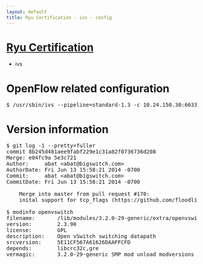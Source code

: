 ```yaml
---
layout: default
title: Ryu Certification - ivs - config
---
```

# [Ryu Certification](http://osrg.github.io/ryu/certification.html)
* ivs

# OpenFlow related configuration
<pre>
$ /usr/sbin/ivs --pipeline=standard-1.3 -c 10.24.150.30:6633 --dpid 0000000000000001 -i eth7 -i eth8
</pre>

# Version information
<pre>
$ git log -1 --pretty=fuller
commit 8b245d481aee9fabf229e1c31a82f0736736d208
Merge: e04fc9a 5e3c721
Author:     abat &lt;abat@bigswitch.com&gt;
AuthorDate: Fri Jun 13 15:58:21 2014 -0700
Commit:     abat &lt;abat@bigswitch.com&gt;
CommitDate: Fri Jun 13 15:58:21 2014 -0700

    Merge into master from pull request #170:
    inital support for tcp_flags (https://github.com/floodlight/ivs/pull/170)

$ modinfo openvswitch
filename:       /lib/modules/3.2.0-29-generic/extra/openvswitch.ko
version:        2.3.90
license:        GPL
description:    Open vSwitch switching datapath
srcversion:     5E11CF567A61626DAAFFCFD
depends:        libcrc32c,gre
vermagic:       3.2.0-29-generic SMP mod_unload modversions 
</pre>
